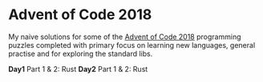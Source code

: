 # Advent of Code 2018

My naive solutions for some of the [Advent of Code 2018](https://adventofcode.com/2018) programming puzzles completed with primary focus on learning new languages, general practise and for exploring the standard libs.

**Day1** Part 1 & 2: Rust
**Day2** Part 1 & 2: Rust

